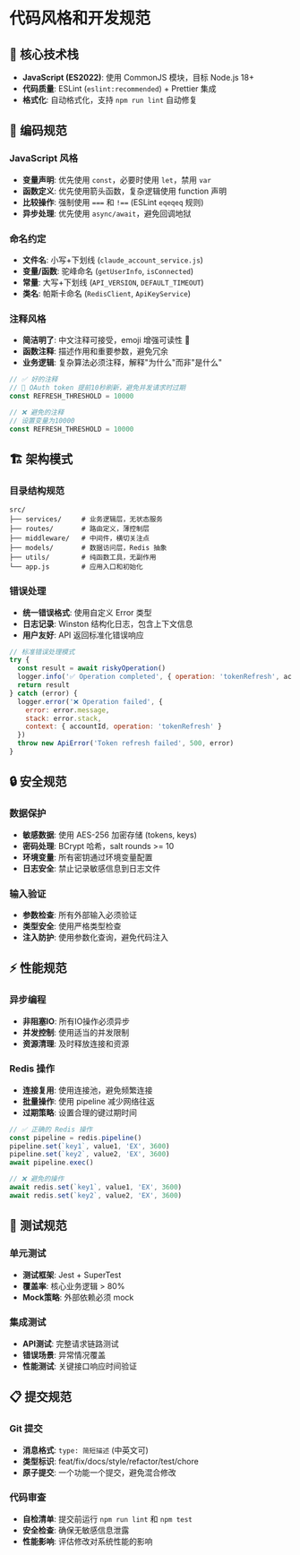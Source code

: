 # 代码风格和开发规范

## 🎯 核心技术栈
- **JavaScript (ES2022)**: 使用 CommonJS 模块，目标 Node.js 18+
- **代码质量**: ESLint (`eslint:recommended`) + Prettier 集成
- **格式化**: 自动格式化，支持 `npm run lint` 自动修复

## 📝 编码规范

### JavaScript 风格
- **变量声明**: 优先使用 `const`，必要时使用 `let`，禁用 `var`
- **函数定义**: 优先使用箭头函数，复杂逻辑使用 function 声明
- **比较操作**: 强制使用 `===` 和 `!==` (ESLint `eqeqeq` 规则)
- **异步处理**: 优先使用 `async/await`，避免回调地狱

### 命名约定
- **文件名**: 小写+下划线 (`claude_account_service.js`)
- **变量/函数**: 驼峰命名 (`getUserInfo`, `isConnected`)
- **常量**: 大写+下划线 (`API_VERSION`, `DEFAULT_TIMEOUT`)
- **类名**: 帕斯卡命名 (`RedisClient`, `ApiKeyService`)

### 注释风格
- **简洁明了**: 中文注释可接受，emoji 增强可读性 🎯
- **函数注释**: 描述作用和重要参数，避免冗余
- **业务逻辑**: 复杂算法必须注释，解释"为什么"而非"是什么"

```javascript
// ✅ 好的注释
// 🔄 OAuth token 提前10秒刷新，避免并发请求时过期
const REFRESH_THRESHOLD = 10000

// ❌ 避免的注释
// 设置变量为10000
const REFRESH_THRESHOLD = 10000
```

## 🏗️ 架构模式

### 目录结构规范
```
src/
├── services/     # 业务逻辑层，无状态服务
├── routes/       # 路由定义，薄控制层
├── middleware/   # 中间件，横切关注点
├── models/       # 数据访问层，Redis 抽象
├── utils/        # 纯函数工具，无副作用
└── app.js        # 应用入口和初始化
```

### 错误处理
- **统一错误格式**: 使用自定义 Error 类型
- **日志记录**: Winston 结构化日志，包含上下文信息
- **用户友好**: API 返回标准化错误响应

```javascript
// 标准错误处理模式
try {
  const result = await riskyOperation()
  logger.info('✅ Operation completed', { operation: 'tokenRefresh', accountId })
  return result
} catch (error) {
  logger.error('❌ Operation failed', { 
    error: error.message, 
    stack: error.stack,
    context: { accountId, operation: 'tokenRefresh' }
  })
  throw new ApiError('Token refresh failed', 500, error)
}
```

## 🔒 安全规范

### 数据保护
- **敏感数据**: 使用 AES-256 加密存储 (tokens, keys)
- **密码处理**: BCrypt 哈希，salt rounds >= 10
- **环境变量**: 所有密钥通过环境变量配置
- **日志安全**: 禁止记录敏感信息到日志文件

### 输入验证
- **参数检查**: 所有外部输入必须验证
- **类型安全**: 使用严格类型检查
- **注入防护**: 使用参数化查询，避免代码注入

## ⚡ 性能规范

### 异步编程
- **非阻塞IO**: 所有IO操作必须异步
- **并发控制**: 使用适当的并发限制
- **资源清理**: 及时释放连接和资源

### Redis 操作
- **连接复用**: 使用连接池，避免频繁连接
- **批量操作**: 使用 pipeline 减少网络往返
- **过期策略**: 设置合理的键过期时间

```javascript
// ✅ 正确的 Redis 操作
const pipeline = redis.pipeline()
pipeline.set(`key1`, value1, 'EX', 3600)
pipeline.set(`key2`, value2, 'EX', 3600)
await pipeline.exec()

// ❌ 避免的操作
await redis.set(`key1`, value1, 'EX', 3600)
await redis.set(`key2`, value2, 'EX', 3600)
```

## 🧪 测试规范

### 单元测试
- **测试框架**: Jest + SuperTest
- **覆盖率**: 核心业务逻辑 > 80%
- **Mock策略**: 外部依赖必须 mock

### 集成测试
- **API测试**: 完整请求链路测试
- **错误场景**: 异常情况覆盖
- **性能测试**: 关键接口响应时间验证

## 📋 提交规范

### Git 提交
- **消息格式**: `type: 简短描述` (中英文可)
- **类型标识**: feat/fix/docs/style/refactor/test/chore
- **原子提交**: 一个功能一个提交，避免混合修改

### 代码审查
- **自检清单**: 提交前运行 `npm run lint` 和 `npm test`
- **安全检查**: 确保无敏感信息泄露
- **性能影响**: 评估修改对系统性能的影响